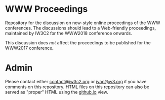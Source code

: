 # WWW Proceedings
Repository for the discussion on new-style online proceedings of the WWW conferences. The discussions should lead to a Web-friendly proceedings, maintained by IW3C2 for the WWW2018 conference onwards.

This discussion does *not* affect the proceedings to be published for the WWW2017 conference.

# Admin

Please contact either contact@iw3c2.org or ivan@w3.org if you have comments on this repository. HTML files on this repository can also be served as "proper" HTML using the [github.io](https://iw3c2.github.io/proceedings/) view.
